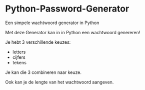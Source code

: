 # Python-Password-Generator
Een simpele wachtwoord generator in Python

Met deze Generator kan in in Python een wachtwoord genereren!

Je hebt 3 verschillende keuzes:
- letters
- cijfers
- tekens

Je kan die 3 combineren naar keuze.

Ook kan je de lengte van het wachtwoord aangeven.
